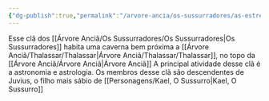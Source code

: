```yaml
---
{"dg-publish":true,"permalink":"/arvore-ancia/os-sussurradores/as-estrelas-cadentes/"}
---
```




Esse clã dos [[Árvore Anciã/Os Sussurradores/Os Sussurradores\|Os Sussurradores]] habita uma caverna bem próxima a [[Árvore Anciã/Thalassar/Thalassar\|Árvore Anciã/Thalassar/Thalassar]], no topo da [[Árvore Anciã/Árvore Anciã\|Árvore Anciã]] A principal atividade desse clã é a astronomia e astrologia. Os membros desse clã são descendentes de Juvius, o filho mais sábio de [[Personagens/Kael, O Sussurro\|Kael, O Sussurro]] 
